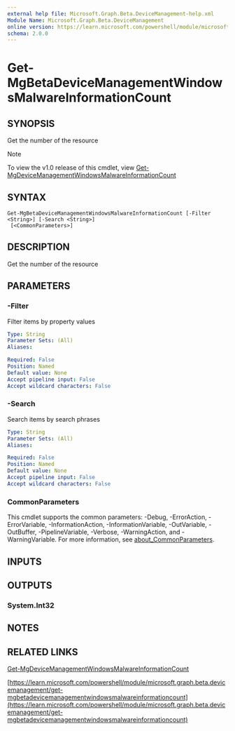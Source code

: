 ```yaml
---
external help file: Microsoft.Graph.Beta.DeviceManagement-help.xml
Module Name: Microsoft.Graph.Beta.DeviceManagement
online version: https://learn.microsoft.com/powershell/module/microsoft.graph.beta.devicemanagement/get-mgbetadevicemanagementwindowsmalwareinformationcount
schema: 2.0.0
---
```


# Get-MgBetaDeviceManagementWindowsMalwareInformationCount

## SYNOPSIS
Get the number of the resource

> [!NOTE]
> To view the v1.0 release of this cmdlet, view [Get-MgDeviceManagementWindowsMalwareInformationCount](/powershell/module/Microsoft.Graph.DeviceManagement/Get-MgDeviceManagementWindowsMalwareInformationCount?view=graph-powershell-1.0)

## SYNTAX

```
Get-MgBetaDeviceManagementWindowsMalwareInformationCount [-Filter <String>] [-Search <String>]
 [<CommonParameters>]
```

## DESCRIPTION
Get the number of the resource

## PARAMETERS

### -Filter
Filter items by property values

```yaml
Type: String
Parameter Sets: (All)
Aliases:

Required: False
Position: Named
Default value: None
Accept pipeline input: False
Accept wildcard characters: False
```

### -Search
Search items by search phrases

```yaml
Type: String
Parameter Sets: (All)
Aliases:

Required: False
Position: Named
Default value: None
Accept pipeline input: False
Accept wildcard characters: False
```

### CommonParameters
This cmdlet supports the common parameters: -Debug, -ErrorAction, -ErrorVariable, -InformationAction, -InformationVariable, -OutVariable, -OutBuffer, -PipelineVariable, -Verbose, -WarningAction, and -WarningVariable. For more information, see [about_CommonParameters](http://go.microsoft.com/fwlink/?LinkID=113216).

## INPUTS

## OUTPUTS

### System.Int32
## NOTES

## RELATED LINKS
[Get-MgDeviceManagementWindowsMalwareInformationCount](/powershell/module/Microsoft.Graph.DeviceManagement/Get-MgDeviceManagementWindowsMalwareInformationCount?view=graph-powershell-1.0)

[https://learn.microsoft.com/powershell/module/microsoft.graph.beta.devicemanagement/get-mgbetadevicemanagementwindowsmalwareinformationcount](https://learn.microsoft.com/powershell/module/microsoft.graph.beta.devicemanagement/get-mgbetadevicemanagementwindowsmalwareinformationcount)




